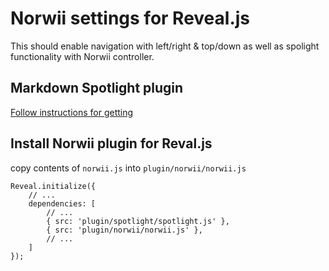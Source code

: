 # Norwii settings for Reveal.js
This should enable navigation with left/right & top/down as well as spolight functionality with Norwii controller.
## Markdown Spotlight plugin
[Follow instructions for getting ](https://github.com/denniskniep/reveal.js-plugin-spotlight)

## Install Norwii plugin for Reval.js
copy contents of `norwii.js` into `plugin/norwii/norwii.js`

```
Reveal.initialize({
	// ...
	dependencies: [
		// ...
		{ src: 'plugin/spotlight/spotlight.js' },
		{ src: 'plugin/norwii/norwii.js' },
		// ... 
	]
});
```
